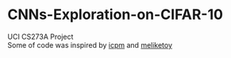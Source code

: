 # CNNs-Exploration-on-CIFAR-10
UCI CS273A Project <br>
Some of code was inspired by [icpm](https://github.com/icpm/pytorch-cifar10) and [meliketoy](https://github.com/meliketoy/wide-resnet.pytorch)

